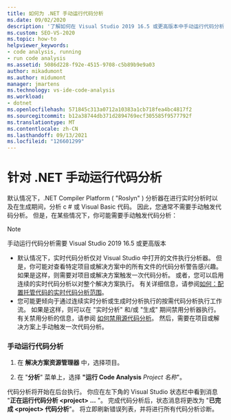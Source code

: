 ```yaml
---
title: 如何为 .NET 手动运行代码分析
ms.date: 09/02/2020
description: '了解如何在 Visual Studio 2019 16.5 或更高版本中手动运行代码分析。 请参阅如何对 c # 或 Visual Basic 代码运行 Roslyn 分析器。'
ms.custom: SEO-VS-2020
ms.topic: how-to
helpviewer_keywords:
- code analysis, running
- run code analysis
ms.assetid: 5086d228-f92e-4515-9708-c5b89b9e9a03
author: mikadumont
ms.author: midumont
manager: jmartens
ms.technology: vs-ide-code-analysis
ms.workload:
- dotnet
ms.openlocfilehash: 571845c313a0712a10383a1cb718fea4bc4817f2
ms.sourcegitcommit: b12a38744db371d2894769ecf305585f9577792f
ms.translationtype: MT
ms.contentlocale: zh-CN
ms.lasthandoff: 09/13/2021
ms.locfileid: "126601299"
---
```

# <a name="run-code-analysis-manually-for-net"></a>针对 .NET 手动运行代码分析
默认情况下，.NET Compiler Platform ( "Roslyn" ) 分析器在进行实时分析时以及在生成期间，分析 c # 或 Visual Basic 代码。 因此，您通常不需要手动触发代码分析。 但是，在某些情况下，你可能需要手动触发代码分析：

> [!NOTE]
> 手动运行代码分析需要 Visual Studio 2019 16.5 或更高版本

- 默认情况下，实时代码分析仅对 Visual Studio 中打开的文件执行分析器。 但是，你可能对查看特定项目或解决方案中的所有文件的代码分析警告感兴趣。 如果是这样，则需要对项目或解决方案触发一次代码分析。 或者，您可以启用连续的实时代码分析以对整个解决方案执行。 有关详细信息，请参阅[如何：配置托管代码的实时代码分析范围](./configure-live-code-analysis-scope-managed-code.md)。
- 您可能更倾向于通过连续实时分析或生成时分析执行的按需代码分析执行工作流。 如果是这样，则可以在 "实时分析" 和/或 "生成" 期间禁用分析器执行。 有关禁用分析的信息，请参阅 [如何禁用源代码分析](disable-code-analysis.md)。 然后，需要在项目或解决方案上手动触发一次代码分析。

### <a name="run-code-analysis-manually"></a>手动运行代码分析

1. 在 **解决方案资源管理器** 中，选择项目。

2. 在 "**分析**" 菜单上，选择 **"运行 Code Analysis** *Project 名称*"。

代码分析将开始在后台执行。 你应在左下角的 Visual Studio 状态栏中看到消息 "**正在运行代码分析 \<project> ...** "。 完成代码分析后，状态消息将更改为 "**已完成 \<project> 代码分析**"。 将立即刷新错误列表，并将进行所有代码分析诊断。
